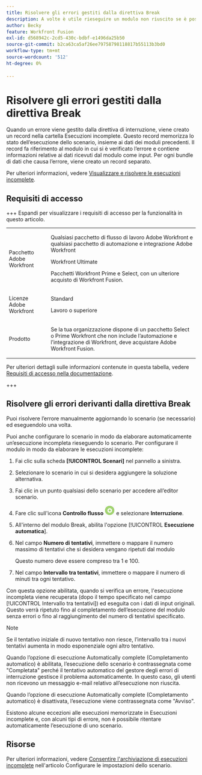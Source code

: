 ```yaml
---
title: Risolvere gli errori gestiti dalla direttiva Break
description: A volte è utile rieseguire un modulo non riuscito se è possibile che il motivo dell’errore si risolva rapidamente.
author: Becky
feature: Workfront Fusion
exl-id: d568942c-2cd5-430c-bdbf-e1496da25b50
source-git-commit: b2ca63ca5af26ee79758798118817b55113b3bd0
workflow-type: tm+mt
source-wordcount: '512'
ht-degree: 0%

---
```


# Risolvere gli errori gestiti dalla direttiva Break

Quando un errore viene gestito dalla direttiva di interruzione, viene creato un record nella cartella Esecuzioni incomplete. Questo record memorizza lo stato dell’esecuzione dello scenario, insieme ai dati dei moduli precedenti. Il record fa riferimento al modulo in cui si è verificato l’errore e contiene informazioni relative ai dati ricevuti dal modulo come input. Per ogni bundle di dati che causa l’errore, viene creato un record separato.

Per ulteriori informazioni, vedere [Visualizzare e risolvere le esecuzioni incomplete](/help/workfront-fusion/manage-scenarios/view-and-resolve-incomplete-executions.md).

## Requisiti di accesso

+++ Espandi per visualizzare i requisiti di accesso per la funzionalità in questo articolo.

<table style="table-layout:auto">
 <col> 
 <col> 
 <tbody> 
  <tr> 
   <td role="rowheader">Pacchetto Adobe Workfront</td> 
   <td> <p>Qualsiasi pacchetto di flusso di lavoro Adobe Workfront e qualsiasi pacchetto di automazione e integrazione Adobe Workfront</p><p>Workfront Ultimate</p><p>Pacchetti Workfront Prime e Select, con un ulteriore acquisto di Workfront Fusion.</p> </td> 
  </tr> 
  <tr data-mc-conditions=""> 
   <td role="rowheader">Licenze Adobe Workfront</td> 
   <td> <p>Standard</p><p>Lavoro o superiore</p> </td> 
  </tr> 
  <tr> 
   <td role="rowheader">Prodotto</td> 
   <td>
   <p>Se la tua organizzazione dispone di un pacchetto Select o Prime Workfront che non include l’automazione e l’integrazione di Workfront, deve acquistare Adobe Workfront Fusion.</li></ul>
   </td> 
  </tr>
 </tbody> 
</table>

Per ulteriori dettagli sulle informazioni contenute in questa tabella, vedere [Requisiti di accesso nella documentazione](/help/workfront-fusion/references/licenses-and-roles/access-level-requirements-in-documentation.md).

+++

## Risolvere gli errori derivanti dalla direttiva Break

Puoi risolvere l’errore manualmente aggiornando lo scenario (se necessario) ed eseguendolo una volta.

Puoi anche configurare lo scenario in modo da elaborare automaticamente un’esecuzione incompleta rieseguendo lo scenario. Per configurare il modulo in modo da elaborare le esecuzioni incomplete:

1. Fai clic sulla scheda **[!UICONTROL Scenari]** nel pannello a sinistra.
1. Selezionare lo scenario in cui si desidera aggiungere la soluzione alternativa.
1. Fai clic in un punto qualsiasi dello scenario per accedere all’editor scenario.
1. Fare clic sull&#39;icona **Controllo flusso** ![Controllo flusso](assets/flow-control-icon.png) e selezionare **Interruzione**.
1. All&#39;interno del modulo Break, abilita l&#39;opzione [!UICONTROL **Esecuzione automatica**].
1. Nel campo **Numero di tentativi**, immettere o mappare il numero massimo di tentativi che si desidera vengano ripetuti dal modulo

   Questo numero deve essere compreso tra 1 e 100.
1. Nel campo **Intervallo tra tentativi**, immettere o mappare il numero di minuti tra ogni tentativo.

Con questa opzione abilitata, quando si verifica un errore, l&#39;esecuzione incompleta viene recuperata (dopo il tempo specificato nel campo [!UICONTROL Intervallo tra tentativi]) ed eseguita con i dati di input originali. Questo verrà ripetuto fino al completamento dell’esecuzione del modulo senza errori o fino al raggiungimento del numero di tentativi specificato.

>[!NOTE]
>
>Se il tentativo iniziale di nuovo tentativo non riesce, l’intervallo tra i nuovi tentativi aumenta in modo esponenziale ogni altro tentativo.


Quando l’opzione di esecuzione Automatically complete (Completamento automatico) è abilitata, l’esecuzione dello scenario è contrassegnata come &quot;Completata&quot; perché il tentativo automatico del gestore degli errori di interruzione gestisce il problema automaticamente. In questo caso, gli utenti non ricevono un messaggio e-mail relativo all’esecuzione non riuscita.

Quando l’opzione di esecuzione Automatically complete (Completamento automatico) è disattivata, l’esecuzione viene contrassegnata come &quot;Avviso&quot;.

Esistono alcune eccezioni alle esecuzioni memorizzate in Esecuzioni incomplete e, con alcuni tipi di errore, non è possibile ritentare automaticamente l’esecuzione di uno scenario.

## Risorse

Per ulteriori informazioni, vedere [Consentire l&#39;archiviazione di esecuzioni incomplete](/help/workfront-fusion/create-scenarios/config-scenarios-settings/configure-scenario-settings.md#allow-storing-incomplete-executions) nell&#39;articolo Configurare le impostazioni dello scenario.
